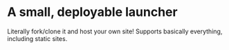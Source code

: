 # A small, deployable launcher
Literally fork/clone it and host your own site! Supports basically everything, including static sites.
